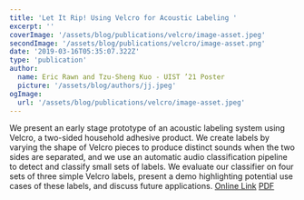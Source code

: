 ```yaml
---
title: 'Let It Rip! Using Velcro for Acoustic Labeling '
excerpt: ''
coverImage: '/assets/blog/publications/velcro/image-asset.jpeg'
secondImage: '/assets/blog/publications/velcro/image-asset.png'
date: '2019-03-16T05:35:07.322Z'
type: 'publication'
author:
  name: Eric Rawn and Tzu-Sheng Kuo - UIST ’21 Poster
  picture: '/assets/blog/authors/jj.jpeg'
ogImage:
  url: '/assets/blog/publications/velcro/image-asset.jpeg'
---
```


We present an early stage prototype of an acoustic labeling system using Velcro, a two-sided household adhesive product. We create labels by varying the shape of Velcro pieces to produce distinct sounds when the two sides are separated, and we use an automatic audio classification pipeline to detect and classify small sets of labels. We evaluate our classifier on four sets of three simple Velcro labels, present a demo highlighting potential use cases of these labels, and discuss future applications. 
[Online Link](https://dl.acm.org/doi/abs/10.1145/3379350.3416175)
[PDF](/assets/blog/publications/velcro/3379350.3416175.pdf)